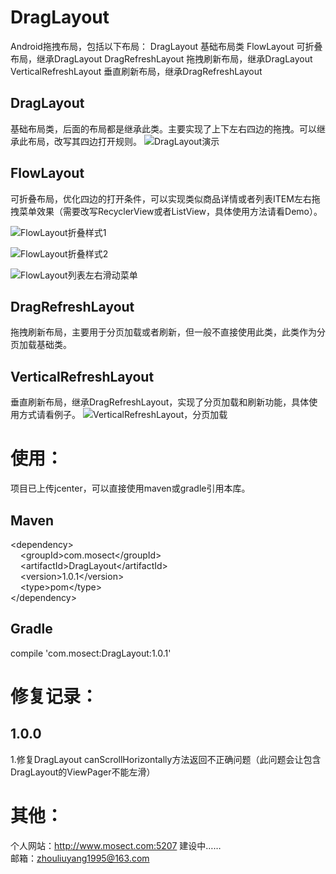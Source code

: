 # DragLayout
Android拖拽布局，包括以下布局：
	DragLayout 基础布局类
	FlowLayout 可折叠布局，继承DragLayout
	DragRefreshLayout 拖拽刷新布局，继承DragLayout
	VerticalRefreshLayout 垂直刷新布局，继承DragRefreshLayout

## DragLayout
基础布局类，后面的布局都是继承此类。主要实现了上下左右四边的拖拽。可以继承此布局，改写其四边打开规则。
![DragLayout演示](img/DragLayout.gif)

## FlowLayout
可折叠布局，优化四边的打开条件，可以实现类似商品详情或者列表ITEM左右拖拽菜单效果（需要改写RecyclerView或者ListView，具体使用方法请看Demo）。

![FlowLayout折叠样式1](img/FlowLayout1.gif)

![FlowLayout折叠样式2](img/FlowLayout2.gif)

![FlowLayout列表左右滑动菜单](img/FlowLayout3.gif)

## DragRefreshLayout
拖拽刷新布局，主要用于分页加载或者刷新，但一般不直接使用此类，此类作为分页加载基础类。

## VerticalRefreshLayout
垂直刷新布局，继承DragRefreshLayout，实现了分页加载和刷新功能，具体使用方式请看例子。
![VerticalRefreshLayout，分页加载](img/VerticalRefreshLayout.gif)

# 使用：
项目已上传jcenter，可以直接使用maven或gradle引用本库。

## Maven
\<dependency\>\
&nbsp;&nbsp;&nbsp;&nbsp;\<groupId\>com.mosect\</groupId\>\
&nbsp;&nbsp;&nbsp;&nbsp;\<artifactId\>DragLayout\</artifactId\>\
&nbsp;&nbsp;&nbsp;&nbsp;\<version\>1.0.1\</version\>\
&nbsp;&nbsp;&nbsp;&nbsp;\<type\>pom\</type\>\
\</dependency\>

## Gradle
compile 'com.mosect:DragLayout:1.0.1'

# 修复记录：
## 1.0.0
1.修复DragLayout canScrollHorizontally方法返回不正确问题（此问题会让包含DragLayout的ViewPager不能左滑）

# 其他：
个人网站：http://www.mosect.com:5207 建设中……\
邮箱：zhouliuyang1995@163.com
